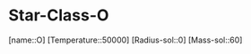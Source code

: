 ﻿---
type: StarClass
SpocWebEntityId: 28187
isDeleted: false
isReadOnly: false
confidential: public
tags:
- astro/StarClass

---

# Star-Class-O

[name::O]
[Temperature::50000]
[Radius-sol::0]
[Mass-sol::60]


